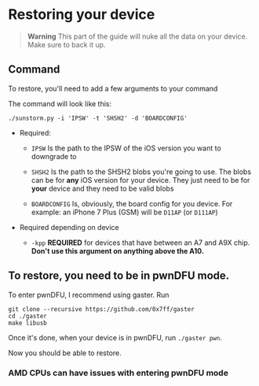 # Restoring your device

> **Warning**
> This part of the guide will nuke all the data on your device. Make sure to back it up.

## Command
To restore, you'll need to add a few arguments to your command

The command will look like this:
```
./sunstorm.py -i 'IPSW' -t 'SHSH2' -d 'BOARDCONFIG'
```
- Required:
  - `IPSW` Is the path to the IPSW of the iOS version you want to downgrade to

  - `SHSH2` Is the path to the SHSH2 blobs you're going to use. The blobs can be for **any** iOS version for your device. They just need to be for **your** device and they need to be valid blobs

  - `BOARDCONFIG` Is, obviously, the board config for you device. For example: an iPhone 7 Plus (GSM) will be `D11AP` (or `D111AP`)

 - Required depending on device
    - `-kpp` **REQUIRED** for devices that have between an A7 and A9X chip. **Don't use this argument on anything above the A10.** 

## To restore, you need to be in pwnDFU mode. 
To enter pwnDFU, I recommend using gaster.
Run
```
git clone --recursive https://github.com/0x7ff/gaster
cd ./gaster
make libusb
```
Once it's done, when your device is in pwnDFU, run `./gaster pwn`.

Now you should be able to restore.

### AMD CPUs can have issues with entering pwnDFU mode


